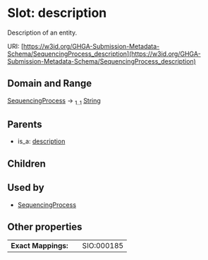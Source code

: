 
# Slot: description


Description of an entity.

URI: [https://w3id.org/GHGA-Submission-Metadata-Schema/SequencingProcess_description](https://w3id.org/GHGA-Submission-Metadata-Schema/SequencingProcess_description)


## Domain and Range

[SequencingProcess](SequencingProcess.md) &#8594;  <sub>1..1</sub> [String](types/String.md)

## Parents

 *  is_a: [description](description.md)

## Children


## Used by

 * [SequencingProcess](SequencingProcess.md)

## Other properties

|  |  |  |
| --- | --- | --- |
| **Exact Mappings:** | | SIO:000185 |


